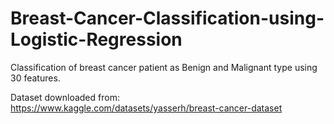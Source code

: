 # Breast-Cancer-Classification-using-Logistic-Regression
Classification of breast cancer patient as Benign and Malignant type using 30 features.

Dataset downloaded from: https://www.kaggle.com/datasets/yasserh/breast-cancer-dataset

